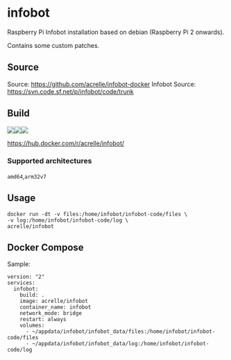 # infobot

Raspberry Pi Infobot installation based on debian (Raspberry Pi 2 onwards).

Contains some custom patches.

## Source
Source: https://github.com/acrelle/infobot-docker
Infobot Source: https://svn.code.sf.net/p/infobot/code/trunk 

## Build 
[![](https://images.microbadger.com/badges/version/acrelle/infobot.svg)](https://microbadger.com/images/acrelle/infobot "Get your own version badge on microbadger.com")[![](https://images.microbadger.com/badges/image/acrelle/infobot.svg)](https://microbadger.com/images/acrelle/infobot "Get your own image badge on microbadger.com")![](https://travis-ci.com/acrelle/infobot-docker.svg?branch=master)

https://hub.docker.com/r/acrelle/infobot/

### Supported architectures

`amd64`,`arm32v7`

## Usage

```
docker run -dt -v files:/home/infobot/infobot-code/files \
-v log:/home/infobot/infobot-code/log \
acrelle/infobot
```

## Docker Compose

Sample:

```
version: "2"
services:
  infobot:
    build: .
    image: acrelle/infobot
    container_name: infobot
    network_mode: bridge
    restart: always
    volumes:
      - ~/appdata/infobot/infobot_data/files:/home/infobot/infobot-code/files 
      - ~/appdata/infobot/infobot_data/log:/home/infobot/infobot-code/log
```
